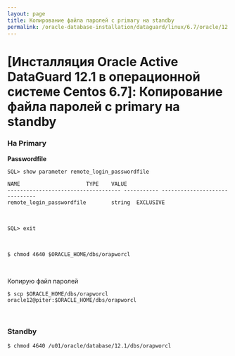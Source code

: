 ```yaml
---
layout: page
title: Копирование файла паролей с primary на standby
permalink: /oracle-database-installation/dataguard/linux/6.7/oracle/12.1/copy-passwords-file/
---
```


# [Инсталляция Oracle Active DataGuard 12.1 в операционной системе Centos 6.7]: Копирование файла паролей с primary на standby



### На Primary


**Passwordfile**

	SQL> show parameter remote_login_passwordfile

	NAME				     TYPE	 VALUE
	------------------------------------ ----------- ------------------------------
	remote_login_passwordfile	     string	 EXCLUSIVE


<br/>

	SQL> exit


<br/>

	$ chmod 4640 $ORACLE_HOME/dbs/orapworcl

<br/>

<!--

Зачем-то удалили файл паролей и создали новый. Возможно, чтобы просто показать.

orapwd fiel=orapwdlondon password=oracle entries=5


-->


Копирую файл паролей

	$ scp $ORACLE_HOME/dbs/orapworcl oracle12@piter:$ORACLE_HOME/dbs/orapworcl

<br/>

### Standby

	$ chmod 4640 /u01/oracle/database/12.1/dbs/orapworcl
